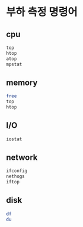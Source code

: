 # 부하 측정 명령어

## cpu

```sh
top
htop
atop
mpstat
```

## memory

```sh
free
top
htop
```

## I/O

```sh
iostat
```

## network

```sh
ifconfig
nethogs
iftop
```

## disk

```sh
df
du
```
